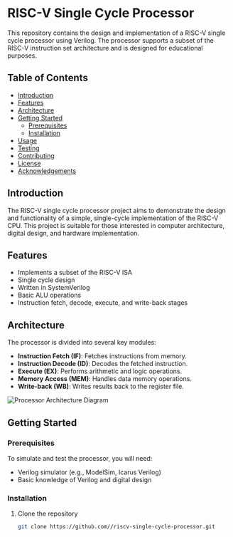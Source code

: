 # RISC-V Single Cycle Processor

This repository contains the design and implementation of a RISC-V single cycle processor using Verilog. The processor supports a subset of the RISC-V instruction set architecture and is designed for educational purposes.

## Table of Contents
- [Introduction](#introduction)
- [Features](#features)
- [Architecture](#architecture)
- [Getting Started](#getting-started)
  - [Prerequisites](#prerequisites)
  - [Installation](#installation)
- [Usage](#usage)
- [Testing](#testing)
- [Contributing](#contributing)
- [License](#license)
- [Acknowledgements](#acknowledgements)

## Introduction
The RISC-V single cycle processor project aims to demonstrate the design and functionality of a simple, single-cycle implementation of the RISC-V CPU. This project is suitable for those interested in computer architecture, digital design, and hardware implementation.

## Features
- Implements a subset of the RISC-V ISA
- Single cycle design
- Written in SystemVerilog
- Basic ALU operations
- Instruction fetch, decode, execute, and write-back stages

## Architecture
The processor is divided into several key modules:
- **Instruction Fetch (IF)**: Fetches instructions from memory.
- **Instruction Decode (ID)**: Decodes the fetched instruction.
- **Execute (EX)**: Performs arithmetic and logic operations.
- **Memory Access (MEM)**: Handles data memory operations.
- **Write-back (WB)**: Writes results back to the register file.

![Processor Architecture Diagram](F:\single-cycle-processor)

## Getting Started

### Prerequisites
To simulate and test the processor, you will need:
- Verilog simulator (e.g., ModelSim, Icarus Verilog)
- Basic knowledge of Verilog and digital design

### Installation
1. Clone the repository
   ```sh
   git clone https://github.com//riscv-single-cycle-processor.git
